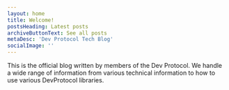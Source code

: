 ```yaml
---
layout: home
title: Welcome!
postsHeading: Latest posts
archiveButtonText: See all posts
metaDesc: 'Dev Protocol Tech Blog'
socialImage: ''
---
```


This is the official blog written by members of the Dev Protocol. We handle a wide range of information from various technical information to how to use various DevProtocol libraries.
